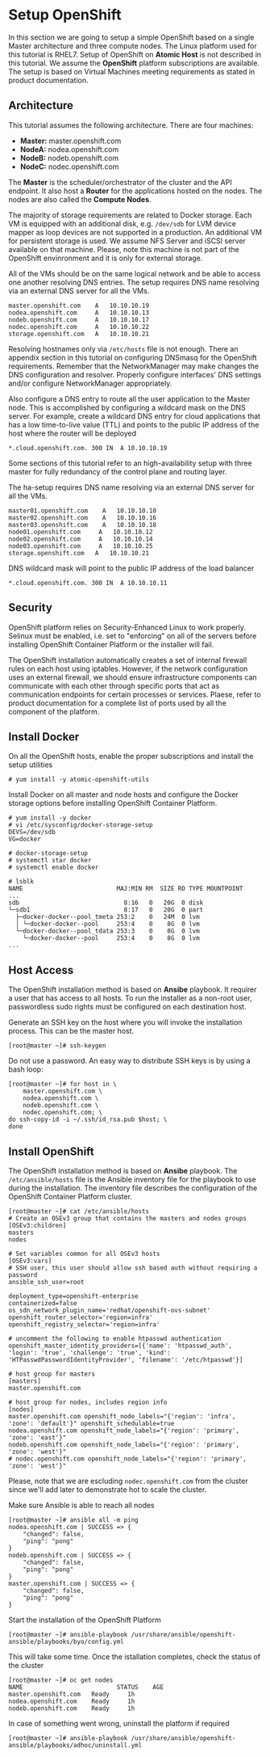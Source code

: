 # Setup OpenShift
In this section we are going to setup a simple OpenShift based on a single Master architecture and three compute nodes. The Linux platform used for this tutorial is RHEL7. Setup of OpenShift on **Atomic Host** is not described in this tutorial. We assume the **OpenShift** platform subscriptions are available. The setup is based on Virtual Machines meeting requirements as stated in product documentation.

## Architecture
This tutorial assumes the following architecture. There are four machines:

* **Master:** master.openshift.com
* **NodeA:** nodea.openshift.com
* **NodeB:** nodeb.openshift.com
* **NodeC:** nodec.openshift.com

The **Master** is the scheduler/orchestrator of the cluster and the API endpoint. It also host a **Router** for the applications hosted on the nodes. The nodes are also called the **Compute Nodes**.

The majority of storage requirements are related to Docker storage. Each VM is equipped with an additional disk, e.g. ``/dev/sdb`` for LVM device mapper as loop devices are not supported in a production. An additional VM for persistent storage is used. We assume NFS Server and iSCSI server available on that machine. Please, note this machine is not part of the OpenShift envinronment and it is only for external storage.

All of the VMs should be on the same logical network and be able to access one another resolving DNS entries. The setup requires DNS name resolving via an external DNS server for all the VMs.
```
master.openshift.com    A   10.10.10.19
nodea.openshift.com     A   10.10.10.13
nodeb.openshift.com     A   10.10.10.17
nodec.openshift.com     A   10.10.10.22
storage.openshift.com   A   10.10.10.21
```

Resolving hostnames only via ``/etc/hosts`` file is not enough. There an appendix section in this tutorial on configuring DNSmasq for the OpenShift requirements. Remember that the NetworkManager may make changes the DNS configuration and resolver. Properly configure interfaces' DNS settings and/or configure NetworkManager appropriately.

Also configure a DNS entry to route all the user application to the Master node. This is accomplished by configuring a wildcard mask on the DNS server. For example, create a wildcard DNS entry for cloud applications that has a low time-to-live value (TTL) and points to the public IP address of the host where the router will be deployed
```
*.cloud.openshift.com. 300 IN  A 10.10.10.19
```

Some sections of this tutorial refer to an high-availability setup with three master for fully redundancy of the control plane and routing layer.

The ha-setup requires DNS name resolving via an external DNS server for all the VMs.
```
master01.openshift.com    A   10.10.10.10
master02.openshift.com    A   10.10.10.16
master03.openshift.com    A   10.10.10.18
node01.openshift.com     A   10.10.10.12
node02.openshift.com     A   10.10.10.14
node03.openshift.com     A   10.10.10.25
storage.openshift.com   A   10.10.10.21
```

DNS wildcard mask will point to the public IP address of the load balancer
```
*.cloud.openshift.com. 300 IN  A 10.10.10.11
```

## Security
OpenShift platform relies on Security-Enhanced Linux to work properly. Selinux must be enabled, i.e. set to "enforcing" on all of the servers before installing OpenShift Container Platform or the installer will fail.

The OpenShift installation automatically creates a set of internal firewall rules on each host using iptables. However, if the network configuration uses an external firewall, we should ensure infrastructure components can communicate with each other through specific ports that act as communication endpoints for certain processes or services. Plaese, refer to product documentation for a complete list of ports used by all the component of the platform.

## Install Docker
On all the OpenShift hosts, enable the proper subscriptions and install the setup utilities
```
# yum install -y atomic-openshift-utils
```

Install Docker on all master and node hosts and configure the Docker storage options before installing OpenShift Container Platform.
```
# yum install -y docker
# vi /etc/sysconfig/docker-storage-setup
DEVS=/dev/sdb
VG=docker

# docker-storage-setup
# systemctl star docker
# systemctl enable docker

# lsblk
NAME                          MAJ:MIN RM  SIZE RO TYPE MOUNTPOINT
...
sdb                             8:16   0   20G  0 disk
└─sdb1                          8:17   0   20G  0 part
  ├─docker-docker--pool_tmeta 253:2    0   24M  0 lvm
  │ └─docker-docker--pool     253:4    0    8G  0 lvm
  └─docker-docker--pool_tdata 253:3    0    8G  0 lvm
    └─docker-docker--pool     253:4    0    8G  0 lvm
...
```

## Host Access
The OpenShift installation method is based on **Ansibe** playbook. It requirer a user that has access to all hosts. To run the installer as a non-root user, passwordless sudo rights must be configured on each destination host.

Generate an SSH key on the host where you will invoke the installation process. This can be the master host.
```
[root@master ~]# ssh-keygen
```

Do not use a password. An easy way to distribute SSH keys is by using a bash loop:
```
[root@master ~]# for host in \
    master.openshift.com \
    nodea.openshift.com \
    nodeb.openshift.com \
    nodec.openshift.com; \
do ssh-copy-id -i ~/.ssh/id_rsa.pub $host; \
done
```

## Install OpenShift
The OpenShift installation method is based on **Ansibe** playbook. The ``/etc/ansible/hosts`` file is the Ansible inventory file for the playbook to use during the installation. The inventory file describes the configuration of the OpenShift Container Platform cluster.
```
[root@master ~]# cat /etc/ansible/hosts
# Create an OSEv3 group that contains the masters and nodes groups
[OSEv3:children]
masters
nodes

# Set variables common for all OSEv3 hosts
[OSEv3:vars]
# SSH user, this user should allow ssh based auth without requiring a password
ansible_ssh_user=root

deployment_type=openshift-enterprise
containerized=false
os_sdn_network_plugin_name='redhat/openshift-ovs-subnet'
openshift_router_selector='region=infra'
openshift_registry_selector='region=infra'

# uncomment the following to enable htpasswd authentication
openshift_master_identity_providers=[{'name': 'htpasswd_auth', 'login': 'true', 'challenge': 'true', 'kind': 'HTPasswdPasswordIdentityProvider', 'filename': '/etc/htpasswd'}]

# host group for masters
[masters]
master.openshift.com

# host group for nodes, includes region info
[nodes]
master.openshift.com openshift_node_labels="{'region': 'infra', 'zone': 'default'}" openshift_schedulable=true
nodea.openshift.com openshift_node_labels="{'region': 'primary', 'zone': 'east'}"
nodeb.openshift.com openshift_node_labels="{'region': 'primary', 'zone': 'west'}"
# nodec.openshift.com openshift_node_labels="{'region': 'primary', 'zone': 'west'}"
```

Please, note that we are escluding ``nodec.openshift.com`` from the cluster since we'll add later to demonstrate hot to scale the cluster.

Make sure Ansible is able to reach all nodes
```
[root@master ~]# ansible all -m ping
nodea.openshift.com | SUCCESS => {
    "changed": false,
    "ping": "pong"
}
nodeb.openshift.com | SUCCESS => {
    "changed": false,
    "ping": "pong"
}
master.openshift.com | SUCCESS => {
    "changed": false,
    "ping": "pong"
}
```

Start the installation of the OpenShift Platform
```
[root@master ~]# ansible-playbook /usr/share/ansible/openshift-ansible/playbooks/byo/config.yml
```

This will take some time. Once the istallation completes, check the status of the cluster
```
[root@master ~]# oc get nodes
NAME                          STATUS    AGE
master.openshift.com   Ready     1h
nodea.openshift.com    Ready     1h
nodeb.openshift.com    Ready     1h
```

In case of something went wrong, uninstall the platform if required
```
[root@master ~]# ansible-playbook /usr/share/ansible/openshift-ansible/playbooks/adhoc/uninstall.yml
```
